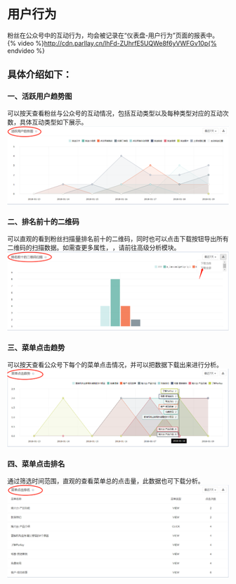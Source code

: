# 用户行为

粉丝在公众号中的互动行为，均会被记录在“仪表盘-用户行为”页面的报表中。  
{% video %}http://cdn.parllay.cn/lhFd-ZUhrfE5UQWe8f6yVWFGv10p{% endvideo %}

## 具体介绍如下：

### 一、活跃用户趋势图

可以按天查看粉丝与公众号的互动情况，包括互动类型以及每种类型对应的互动次数，具体互动类型如下展示。  
![](/assets/1516346684.png)

### 二、排名前十的二维码

可以直观的看到粉丝扫描量排名前十的二维码，同时也可以点击下载按钮导出所有二维码的扫描数据。如需查更多属性， ，请前往高级分析模块。  
![](/assets/1516346932.png)

### 三、菜单点击趋势

可以按天查看公众号下每个的菜单点击情况，并可以把数据下载出来进行分析。  
![](/assets/1516344563%281%29.png)

### 四、菜单点击排名

通过筛选时间范围，直观的查看菜单总的点击量，此数据也可下载分析。  
![](/assets/1516344727%281%29.png)

